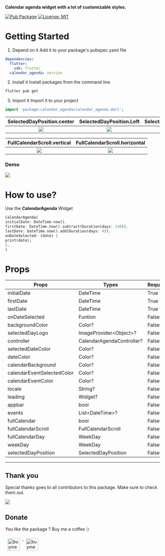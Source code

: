 **Calendar agenda widget with a lot of customizable styles.**

<p align="left">
<a href="https://github.com/sud0su/calendar_agenda"><img src="https://img.shields.io/pub/v/calendar_agenda.svg" alt="Pub Package"></a>
<a href="https://opensource.org/licenses/MIT"><img src="https://img.shields.io/badge/license-MIT-purple.svg" alt="License: MIT"></a>
</p>

# Getting Started

1. Depend on it
Add it to your package's pubspec.yaml file
```yaml
dependencies:
  flutter:
    sdk: flutter
  calendar_agenda: version
```
2. Install it
Install packages from the command line
```sh
flutter pub get
```
3. Import it
Import it to your project
```dart
import 'package:calendar_agenda/calendar_agenda.dart';
```

 SelectedDayPosition.center         |  SelectedDayPosition.Left      | SelectedDayPosition.Right
:-------------------------:|:-------------------------:|:-------------------------:
![](https://github.com/sud0su/calendar_agenda/blob/main/assets/selectedDayCenter.png?raw=true) | ![](https://github.com/sud0su/calendar_agenda/blob/main/assets/selectedDayLeft.png?raw=true) | ![](https://github.com/sud0su/calendar_agenda/blob/main/assets/selectedDayRight.png?raw=true)

 FullCalendarScroll.vertical         |  FullCalendarScroll.horizontal
:-------------------------:|:-------------------------:
![](https://github.com/sud0su/calendar_agenda/blob/main/assets/FullCalendarScrollVertical.png?raw=true) | ![](https://github.com/sud0su/calendar_agenda/blob/main/assets/FullCalendarScrollHorizontal.png?raw=true)


### Demo

![](https://github.com/sud0su/calendar_agenda/blob/main/assets/demo.gif?raw=true)

# How to use?

Use the **CalendarAgenda** Widget
```dart
CalendarAgenda(
initialDate: DateTime.now(),
firstDate: DateTime.now().subtract(Duration(days: 140)),
lastDate: DateTime.now().add(Duration(days: 4)),
onDateSelected: (date) {
print(date);
},
)
```

# Props

| Props  | Types  | Required  | defaultValues  |
| ------------ | ------------ | ------------ |  ------------ |
| initialDate  | DateTime  | True  | |
| firstDate  |  DateTime | True  | |
| lastDate  | DateTime  | True  | |
| onDateSelected  | Funtion  | False  | |
| backgroundColor  | Color?  | False  | |
| selectedDayLogo  | ImageProvider\<Object>?  | False  | |
| controller  | CalendarAgendaController?  | False  | |
| selectedDateColor  | Color?  | False  | Colors.black |
| dateColor  | Color?  | False  | appColor.onPrimary |
| calendarBackground  | Color?  | False  |appColor.onPrimary |
| calendarEventSelectedColor  | Color?  | False  | appColor.onPrimary |
| calendarEventColor  | Color?  | False  | Colors.blue |
| locale  | String?  | False  | 'en' |
| leading  | Widget?  | False  | |
| appbar  | bool  | False  | False |
| events  | List\<DateTime>?  | False  | |
| fullCalendar  | bool  | False  | True |
| fullCalendarScroll  | FullCalendarScroll  | False  |FullCalendarScroll.vertical |
| fullCalendarDay  | WeekDay  | False  | WeekDay.short |
| weekDay  | WeekDay  | False  | WeekDay.short |
| selectedDayPosition  | SelectedDayPosition  | False  | SelectedDayPosition.left |

---



## Thank you
Special thanks goes to all contributors to this package. Make sure to check them out.<br />

<a href="https://github.com/sud0su/calendar_agenda/graphs/contributors">
  <img src="https://contrib.rocks/image?repo=sud0su/calendar_agenda" />
</a>


## Donate
You like the package ? Buy me a coffee :)


<a href="https://ko-fi.com/sud0su" target="_blank">
    <img src="https://raw.githubusercontent.com/hacktons/convex_bottom_bar/master/doc/donate-kofi1.png" alt="buymeacoffe" style="vertical-align:top; margin:8px" height="40">
</a>
  
<a href="https://www.buymeacoffee.com/sud0su" target="_blank">
    <img src="https://www.buymeacoffee.com/assets/img/guidelines/download-assets-sm-2.svg" alt="buymeacoffe" style="vertical-align:top; margin:8px" height="40">
</a>
  